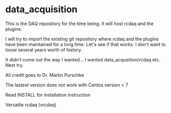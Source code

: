 # data_acquisition
This is the DAQ repository for the time being. It will host rcdaq and the plugins.

I will try to import the existing git repository where rcdaq and the plugins have been maintained for a long time.
Let's see if that works. I don't want to loose several years worth of history.

It didn't come out the way I wanted... I wanted data_acqusition/rcdaq etc. Next try.

All credit goes to Dr. Martin Purschke 

The lastest version does not work with Centos version < 7

Read INSTALL for installation instruction

Versatile rcdaq (vrcdaq)
